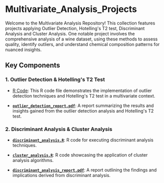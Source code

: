 # Multivariate_Analysis_Projects
Welcome to the Multivariate Analysis Repository! This collection features projects applying Outlier Detection, Hotelling's T2 test, Discriminant Analysis and Cluster Analysis. One notable project involves the comprehensive analysis of a wine dataset, using these methods to assess quality, identify outliers, and understand chemical composition patterns for nuanced insights.

## Key Components

### 1. Outlier Detection & Hotelling's T2 Test 

- [R Code](https://github.com/faridasimaika/Multivariate_Analysis_Projects/blob/main/Project%201%20RScript.R): This R code file demonstrates the implementation of outlier detection techniques and Hotelling's T2 test in a multivariate context.

- **[`outlier_detection_report.pdf`](Outlier_Detection/outlier_detection_report.pdf)**: A report summarizing the results and insights gained from the outlier detection analysis and  Hotelling's T2 test.

### 2. Discriminant Analysis & Cluster Analysis

- **[`discriminant_analysis.R`](Discriminant_Analysis/discriminant_analysis.R)**: R code for executing discriminant analysis techniques.

- **[`cluster_analysis.R`](Cluster_Analysis/cluster_analysis.R)**: R code showcasing the application of cluster analysis algorithms.

- **[`discriminant_analysis_report.pdf`](Discriminant_Analysis/discriminant_analysis_report.pdf)**: A report outlining the findings and implications derived from discriminant analysis.
